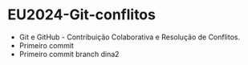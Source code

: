 # EU2024-Git-conflitos

- Git e GitHub - Contribuição Colaborativa e Resolução de Conflitos.
- Primeiro commit 
- Primeiro commit branch dina2
